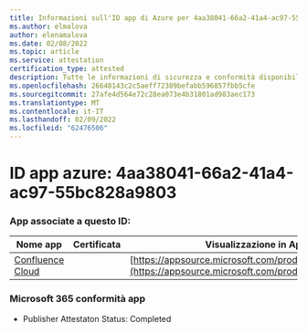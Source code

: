 ```yaml
---
title: Informazioni sull'ID app di Azure per 4aa38041-66a2-41a4-ac97-55bc828a9803
ms.author: elmalova
author: elenamalova
ms.date: 02/08/2022
ms.topic: article
ms.service: attestation
certification_type: attested
description: Tutte le informazioni di sicurezza e conformità disponibili per 4aa38041-66a2-41a4-ac97-55bc828a9803.
ms.openlocfilehash: 26648143c2c5aeff72309befabb596857fbb5cfe
ms.sourcegitcommit: 27afe4d564e72c28ea073e4b31801ad983aec173
ms.translationtype: MT
ms.contentlocale: it-IT
ms.lasthandoff: 02/09/2022
ms.locfileid: "62476506"
---
```

# <a name="azure-app-id-4aa38041-66a2-41a4-ac97-55bc828a9803"></a>ID app azure: 4aa38041-66a2-41a4-ac97-55bc828a9803


### <a name="apps-associated-with-this-id"></a>App associate a questo ID:
| **Nome app** | **Certificata** | **Visualizzazione in AppSource** |
|--------------|---------------|-----------------------|
| [Confluence Cloud](https://docs.microsoft.com/microsoft-365-app-certification/forward/WA200003113) |  | [https://appsource.microsoft.com/product/office/WA200003113](https://appsource.microsoft.com/product/office/WA200003113) |

### <a name="microsoft-365-app-compliance-status"></a>Microsoft 365 conformità app
- Publisher Attestaton Status: Completed

